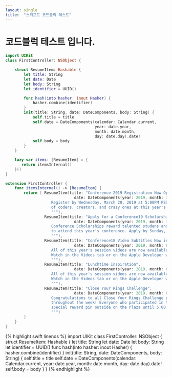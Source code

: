 ```yaml
---
layout: single
title:  "스위프트 코드블럭 테스트"
---
```


# 코드블럭 테스트 입니다.
```swift
import UIKit
class FirstController: NSObject {

    struct ResumeItem: Hashable {
        let title: String
        let date: Date
        let body: String
        let identifier = UUID()

        func hash(into hasher: inout Hasher) {
            hasher.combine(identifier)
        }
        init(title: String, date: DateComponents, body: String) {
            self.title = title
            self.date = DateComponents(calendar: Calendar.current,
                                       year: date.year,
                                       month: date.month,
                                       day: date.day).date!
            self.body = body
        }
    }

    lazy var items: [ResumeItem] = {
       return itemsInternal()
    }()
}

extension FirstController {
    func itemsInternal() -> [ResumeItem] {
        return [ ResumeItem(title: "Conference 2019 Registration Now Open",
                              date: DateComponents(year: 2019, month: 3, day: 14), body: """
                    Register by Wednesday, March 20, 2019 at 5:00PM PSD for your chance to join us and thousands
                    of coders, creators, and crazy ones at this year's Conference 19 in San Jose, June 3-7.
                    """),
                 ResumeItem(title: "Apply for a Conference19 Scholarship",
                              date: DateComponents(year: 2019, month: 3, day: 14), body: """
                    Conference Scholarships reward talented studens and STEM orgination members with the opportunity
                    to attend this year's conference. Apply by Sunday, March 24, 2019 at 5:00PM PDT
                    """),
                 ResumeItem(title: "Conference18 Video Subtitles Now in More Languages",
                              date: DateComponents(year: 2019, month: 8, day: 8), body: """
                    All of this year's session videos are now available with Japanese and Simplified Chinese subtitles.
                    Watch in the Videos tab or on the Apple Developer website.
                    """),
                 ResumeItem(title: "Lunchtime Inspiration",
                              date: DateComponents(year: 2019, month: 6, day: 8), body: """
                    All of this year's session videos are now available with Japanese and Simplified Chinease subtitles.
                    Watch in the Videos tab or on the Apple Developer website.
                    """),
                 ResumeItem(title: "Close Your Rings Challenge",
                              date: DateComponents(year: 2019, month: 6, day: 8), body: """
                    Congratulations to all Close Your Rings Challenge participants for staying active
                    throughout the week! Everyone who participated in the challenge can pick up a
                    special reward pin outside on the Plaza until 5:00 p.m.
                    """)
        ]
    }
}
```

{% highlight swift linenos %}
import UIKit
class FirstController: NSObject {
    struct ResumeItem: Hashable {
        let title: String
        let date: Date
        let body: String
        let identifier = UUID()
        func hash(into hasher: inout Hasher) {
            hasher.combine(identifier)
        }
        init(title: String, date: DateComponents, body: String) {
            self.title = title
            self.date = DateComponents(calendar: Calendar.current,
                                       year: date.year,
                                       month: date.month,
                                       day: date.day).date!
            self.body = body
        }
    }
{% endhighlight %}
